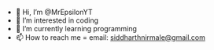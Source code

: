 - 👋 Hi, I’m @MrEpsilonYT
- 👀 I’m interested in coding
- 🌱 I’m currently learning programming
- 📫 How to reach me = email: siddharthnirmale@gmail.com 
<!---
MrEpsilonYT/MrEpsilonYT is a ✨ special ✨ repository because its `README.md` (this file) appears on your GitHub profile.
You can click the Preview link to take a look at your changes.
--->
